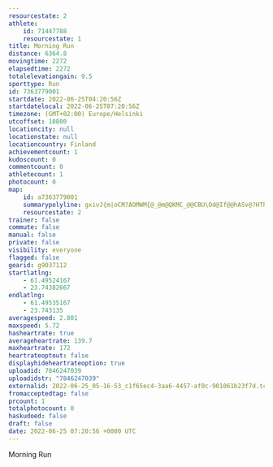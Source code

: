 ```yaml
---
resourcestate: 2
athlete:
    id: 71447788
    resourcestate: 1
title: Morning Run
distance: 6364.8
movingtime: 2272
elapsedtime: 2272
totalelevationgain: 9.5
sporttype: Run
id: 7363779001
startdate: 2022-06-25T04:20:56Z
startdatelocal: 2022-06-25T07:20:56Z
timezone: (GMT+02:00) Europe/Helsinki
utcoffset: 10800
locationcity: null
locationstate: null
locationcountry: Finland
achievementcount: 1
kudoscount: 0
commentcount: 0
athletecount: 1
photocount: 0
map:
    id: a7363779001
    summarypolyline: gxivJ{m|oCM?AOMWM{@_@m@QKMC_@@CBU\Od@If@@hASv@?HThAB`BJdAHTZ`@TF`@KPOP[Rs@Bi@Aa@W_BUs@GY@cAC_BIMSOUD[VWt@C\Ch@Bj@C|ABf@Af@Bt@Ff@F\LXTPRJXGLKd@u@Jg@?SG_BSeBGcDWe@MIYCKB[f@Sp@KfA?x@@XEj@HlAAf@Dp@Vt@ZZPHF?FET_@`@aAJg@@k@ESG}@EU?m@Gu@@]Cy@M[QUOISAGDWZMt@G`B@p@Cf@Ax@HpBd@fARPLBHCT[LWPo@J}@EsBQy@GsBIm@Qe@GEGESBKFKPELYlB@pBHv@Al@DZ?b@BZHXLRNLH@LOTQ\_AHy@?{@U{DDYA[Ka@KSYIO@KHYh@M\Ip@ExA?tAFn@Cj@@h@@NPb@LPJDf@AVMTWHUFi@@c@E_A?iAEwBEi@Qc@MSMKIAQ@OH]l@IZGd@?`@Dl@C`A?zBBh@Nl@LVNJN?LENOXk@La@Dg@@iBEeCGi@GU[e@SKM@MJOPS^Ir@EjA@v@CtA@pABVFVLRXNVOd@i@LWHYF{@@{CAy@Is@IWO[QKOEI?OHMLIPOt@Gl@AtAE`A@xBDj@`@t@NFLB\GZ]Tg@NaAEuA@kCCYIc@Em@Yq@EEGAUAIBOJUZGRK|@I`B?v@RlAAdAFl@Pb@NL\BNEJKd@y@Hg@B_@I_D?wAAWMe@Uc@SQMCUFYf@GZUdDAn@Bb@Af@DdAHd@TZLFT?NA^WDGTs@BY@]UcGMm@Ua@IIMGU@GBQTU`AE`@E|@BfDH`BFPNRLHXBRK\g@\}@Dg@S_GWoAMSIIS?MFMLQZQd@IXE^AbALfC@vAJ\LNP\FDH?VKLM`@u@Pk@?gFCgBG]Sa@IEa@AGBOL]t@UtAAdBHb@DzAFVAf@`@z@NFNA^YNSPe@Jk@CcCEwAIcAGe@M_@SQOEOBWRUj@IZIr@?^F~C?lBB\R^LNZLD?PKJOb@w@Hc@B[?eBQkEOo@S_@ECKA[J[\Ur@InAF^@f@FhCAb@Bx@Lh@ZVZAHGNYd@e@Ly@C_AQmAEIGCBGDg@?kBMq@Yk@UK_@FUPQ`@QtAChAT|FJf@NVTLVDREJEFMf@qADa@@SE]?WOoA
    resourcestate: 2
trainer: false
commute: false
manual: false
private: false
visibility: everyone
flagged: false
gearid: g9037112
startlatlng:
    - 61.49524167
    - 23.74382667
endlatlng:
    - 61.49535167
    - 23.743135
averagespeed: 2.801
maxspeed: 5.72
hasheartrate: true
averageheartrate: 139.7
maxheartrate: 172
heartrateoptout: false
displayhideheartrateoption: true
uploadid: 7846247039
uploadidstr: "7846247039"
externalid: 2022-06-25_05-16-53_c1f65ec4-3aa6-4457-af0c-901061b23f7d.tcx
fromacceptedtag: false
prcount: 1
totalphotocount: 0
haskudoed: false
draft: false
date: 2022-06-25 07:20:56 +0000 UTC
---
```

Morning Run